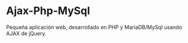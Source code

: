 # Ajax-Php-MySql
Pequeña aplicación web, desarrollado en PHP y MariaDB/MySql usando AJAX de jQuery.
